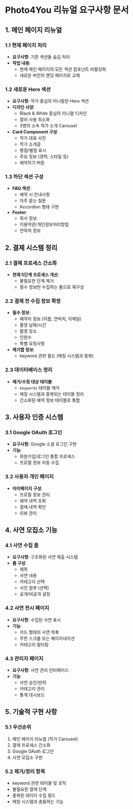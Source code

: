 # Photo4You 리뉴얼 요구사항 문서

## 1. 메인 페이지 리뉴얼

### 1.1 현재 페이지 처리
- **요구사항**: 기존 섹션들 숨김 처리
- **작업 내용**:
  - 현재 메인 페이지의 모든 섹션 컴포넌트 비활성화
  - 새로운 버전의 랜딩 페이지로 교체

### 1.2 새로운 Hero 섹션
- **요구사항**: 작가 중심의 미니멀한 Hero 섹션
- **디자인 사양**:
  - Black & White 중심의 미니멀 디자인
  - 컬러 사용 최소화
  - 3명의 소속 작가 소개 Carousel
- **Card Component 구성**:
  - 작가 대표 사진
  - 작가 소개글
  - 평점/별점 표시
  - 주요 정보 (경력, 스타일 등)
  - 예약하기 버튼

### 1.3 하단 섹션 구성
- **FAQ 섹션**:
  - 예약 시 안내사항
  - 자주 묻는 질문
  - Accordion 형태 구현
- **Footer**:
  - 회사 정보
  - 이용약관/개인정보처리방침
  - 연락처 정보

## 2. 결제 시스템 정리

### 2.1 결제 프로세스 간소화
- **현재 5단계 프로세스 개선**:
  - 불필요한 단계 제거
  - 필수 정보만 수집하는 폼으로 재구성
  
### 2.2 결제 전 수집 정보 확정
- **필수 정보**:
  - 예약자 정보 (이름, 연락처, 이메일)
  - 촬영 날짜/시간
  - 촬영 장소
  - 인원수
  - 특별 요청사항
- **제거할 정보**:
  - keyword 관련 필드 (매칭 시스템과 중복)

### 2.3 데이터베이스 정리
- **제거/수정 대상 테이블**:
  - `keywords` 테이블 제거
  - 매칭 시스템과 중복되는 테이블 정리
  - 간소화된 예약 정보 테이블로 통합

## 3. 사용자 인증 시스템

### 3.1 Google OAuth 로그인
- **요구사항**: Google 소셜 로그인 구현
- **기능**:
  - 회원가입/로그인 통합 프로세스
  - 프로필 정보 자동 수집

### 3.2 사용자 개인 페이지
- **마이페이지 구성**:
  - 프로필 정보 관리
  - 예약 내역 조회
  - 결제 내역 확인
  - 리뷰 관리

## 4. 사연 모집소 기능

### 4.1 사연 수집 폼
- **요구사항**: 구조화된 사연 제출 시스템
- **폼 구성**:
  - 제목
  - 사연 내용
  - 카테고리 선택
  - 사진 첨부 (선택)
  - 공개/비공개 설정

### 4.2 사연 전시 페이지
- **요구사항**: 수집된 사연 표시
- **기능**:
  - 카드 형태의 사연 목록
  - 무한 스크롤 또는 페이지네이션
  - 카테고리 필터링

### 4.3 관리자 페이지
- **요구사항**: 사연 관리 인터페이스
- **기능**:
  - 사연 승인/반려
  - 카테고리 관리
  - 통계 대시보드

## 5. 기술적 구현 사항

### 5.1 우선순위
1. 메인 페이지 리뉴얼 (작가 Carousel)
2. 결제 프로세스 간소화
3. Google OAuth 로그인
4. 사연 모집소 구현

### 5.2 제거/정리 항목
- keyword 관련 테이블 및 로직
- 불필요한 결제 단계
- 중복된 데이터 수집 필드
- 매칭 시스템과 충돌하는 기능




    